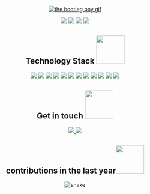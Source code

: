<p align="center">
   <a href="https://youtu.be/PWhcISYYpqM">
   <img src="https://github.com/brudnak/brudnak/blob/master/img/leila.gif" alt="the bootleg boy gif" />
   </a>
</p>
<p align="center">
   <img src="https://badges.pufler.dev/visits/brudnak/brudnak" />
   <img src="https://badges.pufler.dev/years/brudnak" />
   <img src="https://badges.pufler.dev/repos/brudnak" />
   <img src="https://badges.pufler.dev/commits/monthly/brudnak" />
</p>
<h2 align="center">Technology Stack <img src="https://github.com/ritik307/ritik307/blob/main/images/laptop.gif" width="75" /></h2>
<p align="center">
   <img src="https://img.shields.io/badge/-SUSE-0C322C?logo=suse&logoColor=white&style=flat" />
   <img src="https://img.shields.io/badge/-Golang-00ADD8?logo=go&logoColor=white&style=flat" />
   <img src="https://img.shields.io/badge/-Rust-000000?logo=rust&logoColor=white&style=flat" />
   <img src="https://img.shields.io/badge/-Python-3776AB?logo=python&logoColor=white&style=flat" />
   <img src="https://img.shields.io/badge/-JavaScript-F7DF1E?logo=javascript&logoColor=white&style=flat" />
   <img src="https://img.shields.io/badge/-React-61DAFB?logo=react&logoColor=white&style=flat" />
   <img src="https://img.shields.io/badge/-Redux-764ABC?logo=redux&logoColor=white&style=flat" />
   <img src="https://img.shields.io/badge/-HTML5-E34F26?logo=html5&logoColor=white&style=flat" />
   <img src="https://img.shields.io/badge/-CSS3-1572B6?logo=css3&logoColor=white&style=flat" />
   <img src="https://img.shields.io/badge/-Docker-2496ED?logo=docker&logoColor=white&style=flat" />
   <img src="https://img.shields.io/badge/-Kubernetes-326CE5?logo=kubernetes&logoColor=white&style=flat" />
   <img src="https://img.shields.io/badge/-Rancher-0075A8?logo=rancher&logoColor=white&style=flat" />
</p>

<h2 align="center">Get in touch <img src="https://github.com/brudnak/brudnak/blob/master/img/phone.gif" width="75"></h2>

<p align="center">
   <a href="mailto:brudnak@protonmail.com"> 
   <img src="https://img.shields.io/badge/-ProtonMail-8B89CC?logo=protonmail&logoColor=white&style=flat" />
   </a>
   <a href="https://www.linkedin.com/in/andrewbrudnak/">
   <img src="https://img.shields.io/badge/-LinkedIn-0A66C2?logo=linkedin&logoColor=white&style=flat" />
   </a>
</p>

<h2 align="center">
  contributions in the last year<img src="https://github.com/brudnak/brudnak/blob/master/img/snake.gif" width="75">
</h2>
<p align="center">
  <img src="https://github.com/brudnak/brudnak/blob/output/github-contribution-grid-snake.svg" alt="snake" />
</p>